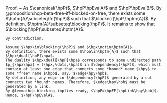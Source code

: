 Proof.
  ~ As $\canonical(\hpP)$, $\hpP\hpEvalA/$ and $\hpP\hpEvalB/$.
    By @proposition:hcp-beta-free-iff-blocked-on-free, there exists some $\hptm{A}\subseteq\fn(\hpP)$ such that $\blocked(\hpP,\hptm{A})$.
    By definition, $\hptm{A}\subseteq\blocking(\hpP)$.
    It remains to show that $\blocking(\hpP)\subseteq\hptm{A}$.

    By contradiction.

    Assume $\hpx\in\blocking(\hpP)$ and $\hpx\notin\hptm{A}$.
    By definition, there exists some $\hpa\in\hptm{A}$ such that $\hpx\dual[\hpP]\hpa$.
    The duality $\hpx\dual[\hpP]\hpa$ corresponds to some undirected path $p_{\hpx\hpa} = (\hpx,\dots,\hpa)$ in $\dependency(\hpP)$, which must contain at least one edge that connects some *bound* name $\hpy$ to some *free* name $\hpb$, say, $\edge\hpy\hpb$.
    By definition, any edge in $\dependency(\hpP)$ generated by a cut connects two *bound* names. Therefore, $\edge\hpy\hpb$ must be generated by a link.
    By @lemma:hcp-blocking-implies-ready, $\hpP=\hpEE[\hpLink\hpy\hpb]$.
    Hence, $\hpP\hpEvalA$.
